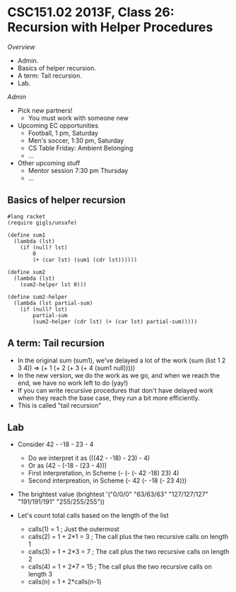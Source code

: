 CSC151.02 2013F, Class 26: Recursion with Helper Procedures
===========================================================

_Overview_

* Admin.
* Basics of helper recursion.
* A term: Tail recursion.
* Lab.

_Admin_

* Pick new partners!
    * You must work with someone new
* Upcoming EC opportunities
    * Football, 1 pm, Saturday
    * Men's soccer, 1:30 pm, Saturday
    * CS Table Friday: Ambient Belonging
    * ...
* Other upcoming stuff
    * Mentor session 7:30 pm Thursday
    * ...

Basics of helper recursion
--------------------------

    #lang racket
    (require gigls/unsafe)
    
    (define sum1
      (lambda (lst)
        (if (null? lst)
            0
            (+ (car lst) (sum1 (cdr lst))))))
    
    (define sum2
      (lambda (lst)
        (sum2-helper lst 0)))
    
    (define sum2-helper
      (lambda (lst partial-sum)
        (if (null? lst)
            partial-sum
            (sum2-helper (cdr lst) (+ (car lst) partial-sum)))))
    

A term: Tail recursion
----------------------

* In the original sum (sum1), we've delayed a lot of the work
  (sum (list 1 2 3 4))
  => (+ 1 (+ 2 (+ 3 (+ 4 (sum1 null)))))
* In the new version, we do the work as we go, and when we reach the end,
  we have no work left to do (yay!)
* If you can write recursive procedures that don't have delayed work when they
  reach the base case, they run a bit more efficiently.
* This is called "tail recursion"

Lab
---

* Consider 42 - -18 - 23 - 4
    * Do we interpret it as (((42 - -18) - 23) - 4)
    * Or as (42 - (-18 - (23 - 4)))
    * First interpretation, in Scheme (- (- (- 42 -18) 23) 4)
    * Second interpreation, in Scheme (- 42 (- -18 (- 23 4)))

* The brightest value
  (brightest '("0/0/0" "63/63/63" "127/127/127" "191/191/191" "255/255/255"))

* Let's count total calls based on the length of the list
    * calls(1) = 1         ; Just the outermost
    * calls(2) = 1 + 2*1 = 3 ; The call plus the two recursive calls on length 1
    * calls(3) = 1 + 2*3 = 7 ; The call plus the two recursive calls on length 2
    * calls(4) = 1 + 2*7 = 15 ; The call plus the two recursive calls on length 3
    * calls(n) = 1 + 2*calls(n-1)

